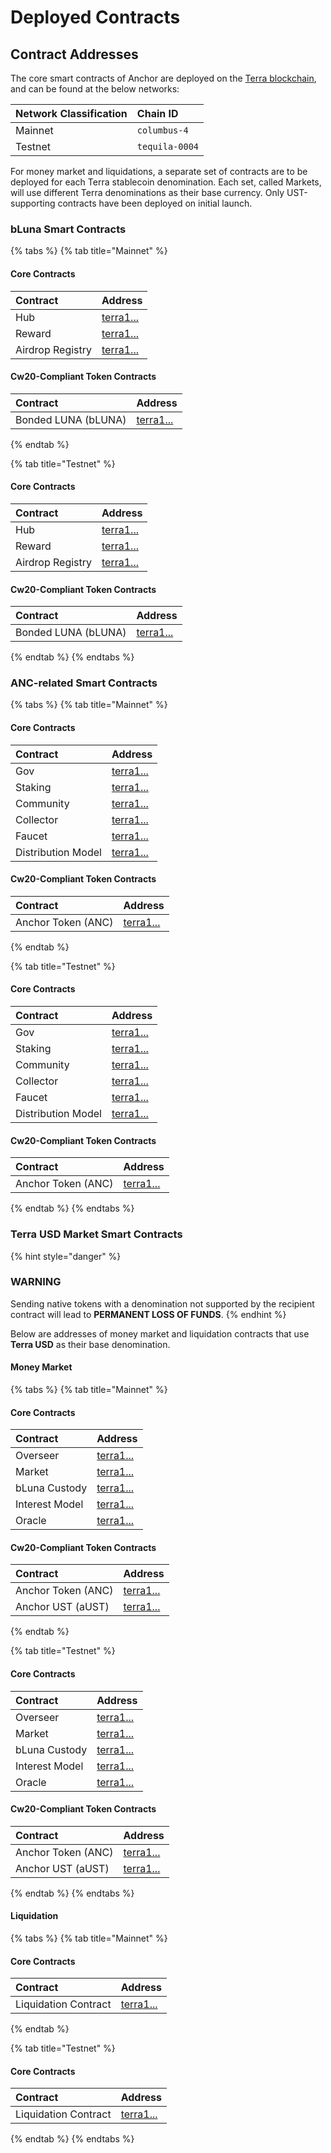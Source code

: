 # Deployed Contracts

## Contract Addresses

The core smart contracts of Anchor are deployed on the [Terra blockchain](https://terra.money/), and can be found at the below networks:

| Network Classification | Chain ID |
| :--- | :--- |
| Mainnet | `columbus-4` |
| Testnet | `tequila-0004` |

For money market and liquidations, a separate set of contracts are to be deployed for each Terra stablecoin denomination. Each set, called Markets, will use different Terra denominations as their base currency. Only UST-supporting contracts have been deployed on initial launch.

### bLuna Smart Contracts

{% tabs %}
{% tab title="Mainnet" %}
#### Core Contracts

| Contract | Address |
| :--- | :--- |
| Hub | [terra1...](https://finder.terra.money/) |
| Reward | [terra1...](https://finder.terra.money/) |
| Airdrop Registry | [terra1...](https://finder.terra.money/) |

#### Cw20-Compliant Token Contracts

| Contract | Address |
| :--- | :--- |
| Bonded LUNA \(bLUNA\) | [terra1...](https://finder.terra.money/) |
{% endtab %}

{% tab title="Testnet" %}
#### Core Contracts

| Contract | Address |
| :--- | :--- |
| Hub | [terra1...](https://finder.terra.money/) |
| Reward | [terra1...](https://finder.terra.money/) |
| Airdrop Registry | [terra1...](https://finder.terra.money/) |

#### Cw20-Compliant Token Contracts

| Contract | Address |
| :--- | :--- |
| Bonded LUNA \(bLUNA\) | [terra1...](https://finder.terra.money/) |
{% endtab %}
{% endtabs %}

### ANC-related Smart Contracts

{% tabs %}
{% tab title="Mainnet" %}
#### Core Contracts

| Contract | Address |
| :--- | :--- |
| Gov | [terra1...](https://finder.terra.money/) |
| Staking | [terra1...](https://finder.terra.money/) |
| Community | [terra1...](https://finder.terra.money/) |
| Collector | [terra1...](https://finder.terra.money/) |
| Faucet | [terra1...](https://finder.terra.money/) |
| Distribution Model | [terra1...](https://finder.terra.money/) |

#### Cw20-Compliant Token Contracts

| Contract | Address |
| :--- | :--- |
| Anchor Token \(ANC\) | [terra1...](https://finder.terra.money/) |
{% endtab %}

{% tab title="Testnet" %}
#### Core Contracts

| Contract | Address |
| :--- | :--- |
| Gov | [terra1...](https://finder.terra.money/) |
| Staking | [terra1...](https://finder.terra.money/) |
| Community | [terra1...](https://finder.terra.money/) |
| Collector | [terra1...](https://finder.terra.money/) |
| Faucet | [terra1...](https://finder.terra.money/) |
| Distribution Model | [terra1...](https://finder.terra.money/) |

#### Cw20-Compliant Token Contracts

| Contract | Address |
| :--- | :--- |
| Anchor Token \(ANC\) | [terra1...](https://finder.terra.money/) |
{% endtab %}
{% endtabs %}

### Terra USD Market Smart Contracts

{% hint style="danger" %}
### **WARNING**

Sending native tokens with a denomination not supported by the recipient contract will lead to **PERMANENT LOSS OF FUNDS**.
{% endhint %}

Below are addresses of money market and liquidation contracts that use **Terra USD** as their base denomination.

#### Money Market

{% tabs %}
{% tab title="Mainnet" %}
#### Core Contracts

| Contract | Address |
| :--- | :--- |
| Overseer | [terra1...](https://finder.terra.money/) |
| Market | [terra1...](https://finder.terra.money/) |
| bLuna Custody | [terra1...](https://finder.terra.money/) |
| Interest Model | [terra1...](https://finder.terra.money/) |
| Oracle | [terra1...](https://finder.terra.money/) |

#### Cw20-Compliant Token Contracts

| Contract | Address |
| :--- | :--- |
| Anchor Token \(ANC\) | [terra1...](https://finder.terra.money/) |
| Anchor UST \(aUST\) | [terra1...](https://finder.terra.money/) |
{% endtab %}

{% tab title="Testnet" %}
#### Core Contracts

| Contract | Address |
| :--- | :--- |
| Overseer | [terra1...](https://finder.terra.money/) |
| Market | [terra1...](https://finder.terra.money/) |
| bLuna Custody | [terra1...](https://finder.terra.money/) |
| Interest Model | [terra1...](https://finder.terra.money/) |
| Oracle | [terra1...](https://finder.terra.money/) |

#### Cw20-Compliant Token Contracts

| Contract | Address |
| :--- | :--- |
| Anchor Token \(ANC\) | [terra1...](https://finder.terra.money/) |
| Anchor UST \(aUST\) | [terra1...](https://finder.terra.money/) |
{% endtab %}
{% endtabs %}

#### Liquidation

{% tabs %}
{% tab title="Mainnet" %}
#### Core Contracts

| Contract | Address |
| :--- | :--- |
| Liquidation Contract | [terra1...](https://finder.terra.money/) |
{% endtab %}

{% tab title="Testnet" %}
#### Core Contracts

| Contract | Address |
| :--- | :--- |
| Liquidation Contract | [terra1...](https://finder.terra.money/) |
{% endtab %}
{% endtabs %}

